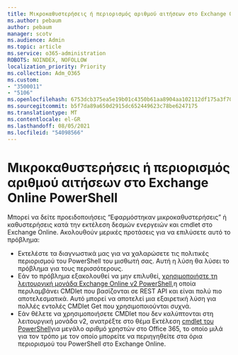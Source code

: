 ```yaml
---
title: Μικροκαθυστερήσεις ή περιορισμός αριθμού αιτήσεων στο Exchange Online PowerShell
ms.author: pebaum
author: pebaum
manager: scotv
ms.audience: Admin
ms.topic: article
ms.service: o365-administration
ROBOTS: NOINDEX, NOFOLLOW
localization_priority: Priority
ms.collection: Adm_O365
ms.custom:
- "3500011"
- "5106"
ms.openlocfilehash: 6753dcb375ea5e19b01c4350b61aa8904aa102112df175a3f70281d18a634dbf
ms.sourcegitcommit: b5f7da89a650d2915dc652449623c78be6247175
ms.translationtype: MT
ms.contentlocale: el-GR
ms.lasthandoff: 08/05/2021
ms.locfileid: "54098566"
---
```

# <a name="micro-delays-or-throttling-in-exchange-online-powershell"></a>Μικροκαθυστερήσεις ή περιορισμός αριθμού αιτήσεων στο Exchange Online PowerShell

Μπορεί να δείτε προειδοποιήσεις “Εφαρμόστηκαν μικροκαθυστερήσεις” ή καθυστερήσεις κατά την εκτέλεση δεσμών ενεργειών και cmdlet στο Exchange Online. Ακολουθούν μερικές προτάσεις για να επιλύσετε αυτό το πρόβλημα:

- Εκτελέστε τα διαγνωστικά μας για να χαλαρώσετε τις πολιτικές περιορισμού του PowerShell του μισθωτή σας. Αυτή η λύση θα λύσει το πρόβλημα για τους περισσότερους.
- Εάν το πρόβλημα εξακολουθεί να μην επιλυθεί, [χρησιμοποιήστε τη λειτουργική μονάδα Exchange Online v2 PowerShell,](/powershell/exchange/exchange-online/exchange-online-powershell-v2/exchange-online-powershell-v2?view=exchange-ps&preserve-view=true)η οποία περιλαμβάνει CMDlet που βασίζονται σε REST API και είναι πολύ πιο αποτελεσματικά. Αυτό μπορεί να αποτελεί μια εξαιρετική λύση για πολλές εντολές CMDlet Get που χρησιμοποιούνται συχνά.
- Εάν θέλετε να χρησιμοποιήσετε CMDlet που δεν καλύπτονται στη λειτουργική μονάδα v2, ανατρέξτε στο θέμα Εκτέλεση [cmdlet του PowerShell](https://techcommunity.microsoft.com/t5/exchange-team-blog/updated-running-powershell-cmdlets-for-large-numbers-of-users-in/ba-p/1000628#)για μεγάλο αριθμό χρηστών στο Office 365, το οποίο μιλά για τον τρόπο με τον οποίο μπορείτε να περιηγηθείτε στα όρια περιορισμού του PowerShell στο Exchange Online.
